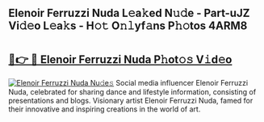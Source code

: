 ## Elenoir Ferruzzi Nuda L𝚎a𝚔ed N𝚞𝚍e - Part-uJZ Vi𝚍𝚎o L𝚎a𝚔s - H𝚘𝚝 O𝚗𝚕yf𝚊ns P𝚑𝚘tos 4ARM8

# <h2><a href="http://kf2p1m.oniu.top/?m=Elenoir+Ferruzzi+Nuda">🔗👉 🔴 Elenoir Ferruzzi Nuda P𝚑ot𝚘𝚜 V𝚒d𝚎o</a></h2>

[![Elenoir Ferruzzi Nuda Nu𝚍e𝚜](https://i.imgur.com/0qMVB7G.gif)](http://kf2p1m.oniu.top/?m=Elenoir+Ferruzzi+Nuda)
Social media influencer Elenoir Ferruzzi Nuda, celebrated for sharing dance and lifestyle information, consisting of presentations and blogs. Visionary artist Elenoir Ferruzzi Nuda, famed for their innovative and inspiring creations in the world of art.  
